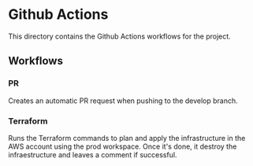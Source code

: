 # Github Actions

This directory contains the Github Actions workflows for the project.

## Workflows

### PR
Creates an automatic PR request when pushing to the develop branch.

### Terraform
Runs the Terraform commands to plan and apply the infrastructure in the AWS account using the prod workspace.
Once it's done, it destroy the infraestructure and leaves a comment if successful.